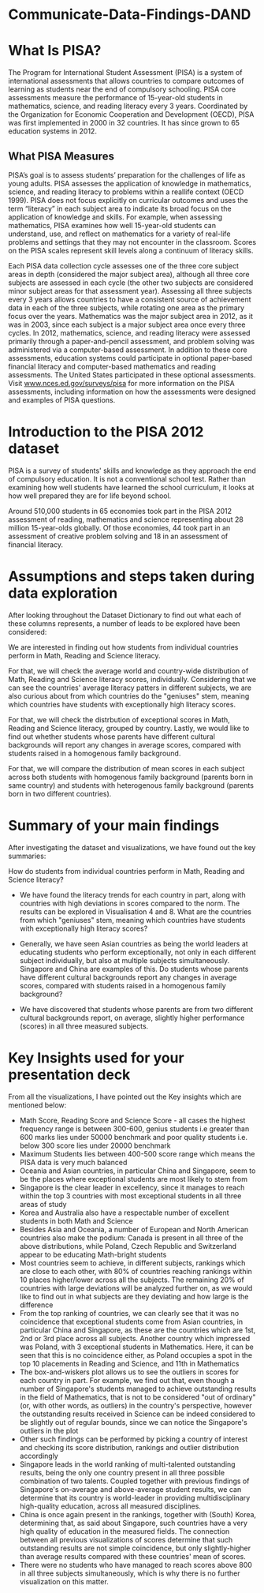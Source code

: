 # Communicate-Data-Findings-DAND

# What Is PISA?
The Program for International Student Assessment (PISA) is a system of international assessments that allows countries to compare outcomes of learning as students near the end of compulsory schooling. PISA core assessments measure the performance of 15-year-old students in mathematics, science, and reading literacy every 3 years. Coordinated by the Organization for Economic Cooperation and Development (OECD), PISA was first implemented in 2000 in 32 countries. It has since grown to 65 education systems in 2012.

## What PISA Measures
PISA’s goal is to assess students’ preparation for the challenges of life as young adults. PISA assesses the application of knowledge in mathematics, science, and reading literacy to problems within a reallife context (OECD 1999). PISA does not focus explicitly on curricular outcomes and uses the term “literacy” in each subject area to indicate its broad focus on the application of knowledge and skills. For example, when assessing mathematics, PISA examines how well 15-year-old students can understand, use, and reflect on mathematics for a variety of real-life problems and settings that they may not encounter in the classroom. Scores on the PISA scales represent skill levels along a continuum of literacy skills.

Each PISA data collection cycle assesses one of the three core subject areas in depth (considered the major subject area), although all three core subjects are assessed in each cycle (the other two subjects are considered minor subject areas for that assessment year). Assessing all three subjects every 3 years allows countries to have a consistent source of achievement data in each of the three subjects, while rotating one area as the primary focus over the years. Mathematics was the major subject area in 2012, as it was in 2003, since each subject is a major subject area once every three cycles. In 2012, mathematics, science, and reading literacy were assessed primarily through a paper-and-pencil assessment, and problem solving was administered via a computer-based assessment. In addition to these core assessments, education systems could participate in optional paper-based financial literacy and computer-based mathematics and reading assessments. The United States participated in these optional assessments. Visit www.nces.ed.gov/surveys/pisa for more information on the PISA assessments, including information on how the assessments were designed and examples of PISA questions.

# Introduction to the PISA 2012 dataset
PISA is a survey of students' skills and knowledge as they approach the end of compulsory education. It is not a conventional school test. Rather than examining how well students have learned the school curriculum, it looks at how well prepared they are for life beyond school.

Around 510,000 students in 65 economies took part in the PISA 2012 assessment of reading, mathematics and science representing about 28 million 15-year-olds globally. Of those economies, 44 took part in an assessment of creative problem solving and 18 in an assessment of financial literacy.

# Assumptions and steps taken during data exploration

After looking throughout the Dataset Dictionary to find out what each of these columns represents, a number of leads to be explored have been considered:

We are interested in finding out how students from individual countries perform in Math, Reading and Science literacy.

For that, we will check the average world and country-wide distribution of Math, Reading and Science literacy scores, individually.
Considering that we can see the countries' average literacy patters in different subjects, we are also curious about from which countries do the "geniuses" stem, meaning which countries have students with exceptionally high literacy scores.

For that, we will check the distrbution of exceptional scores in Math, Reading and Science literacy, grouped by country.
Lastly, we would like to find out whether students whose parents have different cultural backgrounds will report any changes in average scores, compared with students raised in a homogenous family background.

For that, we will compare the distribution of mean scores in each subject across both students with homogenous family background (parents born in same country) and students with heterogenous family background (parents born in two different countries).

# Summary of your main findings
After investigating the dataset and visualizations, we have found out the key summaries:

How do students from individual countries perform in Math, Reading and Science literacy?

* We have found the literacy trends for each country in part, along with countries with high deviations in scores compared to the norm. The results can be explored in Visualisation 4 and 8.
What are the countries from which "geniuses" stem, meaning which countries have students with exceptionally high literacy scores?

* Generally, we have seen Asian countries as being the world leaders at educating students who perform exceptionally, not only in each different subject individually, but also at multiple subjects simultaneously. Singapore and China are examples of this.
Do students whose parents have different cultural backgrounds report any changes in average scores, compared with students raised in a homogenous family background?

* We have discovered that students whose parents are from two different cultural backgrounds report, on average, slightly higher performance (scores) in all three measured subjects.

# Key Insights used for your presentation deck

From all the visualizations, I have pointed out the Key insights which are mentioned below:

* Math Score, Reading Score and Science Score - all cases the highest frequency range is between 300-600, genius students i.e greater than 600 marks lies under 50000 benchmark and poor quality students i.e. below 300 score lies under 20000 benchmark
* Maximum Students lies between 400-500 score range which means the PISA data is very much balanced
* Oceania and Asian countries, in particular China and Singapore, seem to be the places where exceptional students are most likely to stem from
* Singapore is the clear leader in excellency, since it manages to reach within the top 3 countries with most exceptional students in all three areas of study
* Korea and Australia also have a respectable number of excellent students in both Math and Science
* Besides Asia and Oceania, a number of European and North American countries also make the podium: Canada is present in all three of the above distributions, while Poland, Czech Republic and Switzerland appear to be educating Math-bright students
* Most countries seem to achieve, in different subjects, rankings which are close to each other, with 80% of countries reaching rankings within 10 places higher/lower across all the subjects. The remaining 20% of countries with large deviations will be analyzed further on, as we would like to find out in what subjects are they deviating and how large is the difference
* From the top ranking of countries, we can clearly see that it was no coincidence that exceptional students come from Asian countries, in particular China and Singapore, as these are the countries which are 1st, 2nd or 3rd place across all subjects. Another country which impressed was Poland, with 3 exceptional students in Mathematics. Here, it can be seen that this is no coincidence either, as Poland occupies a spot in the top 10 placements in Reading and Science, and 11th in Mathematics
* The box-and-wiskers plot allows us to see the outliers in scores for each country in part. For example, we find out that, even though a number of Singapore's students managed to achieve outstanding results in the field of Mathematics, that is not to be considered "out of ordinary" (or, with other words, as outliers) in the country's perspective, however the outstanding results received in Science can be indeed considered to be slightly out of regular bounds, since we can notice the Singapore's outliers in the plot
* Other such findings can be performed by picking a country of interest and checking its score distribution, rankings and outlier distribution accordingly
* Singapore leads in the world ranking of multi-talented outstanding results, being the only one country present in all three possible combination of two talents. Coupled together with previous findings of Singapore's on-average and above-average student results, we can determine that its country is world-leader in providing multidisciplinary high-quality education, across all measured disciplines.
* China is once again present in the rankings, together with (South) Korea, determining that, as said about Singapore, such countries have a very high quality of education in the measured fields. The connection between all previous visualizations of scores determine that such outstanding results are not simple coincidence, but only slightly-higher than average results compared with these countries' mean of scores.
* There were no students who have managed to reach scores above 800 in all three subjects simultaneously, which is why there is no further visualization on this matter.






